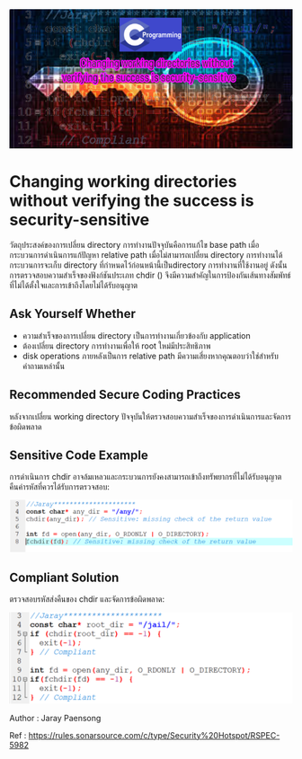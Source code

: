 <img src="50.PNG" >

# Changing working directories without verifying the success is security-sensitive

วัตถุประสงค์ของการเปลี่ยน directory การทำงานปัจจุบันคือการแก้ไข base path เมื่อกระบวนการดำเนินการแก้ปัญหา relative path เมื่อไม่สามารถเปลี่ยน directory การทำงานได้กระบวนการจะเก็บ directory ที่กำหนดไว้ก่อนหน้านี้เป็นdirectory การทำงานที่ใช้งานอยู่ ดังนั้นการตรวจสอบความสำเร็จของฟังก์ชันประเภท chdir () จึงมีความสำคัญในการป้องกันเส้นทางสัมพัทธ์ที่ไม่ได้ตั้งใจและการเข้าถึงโดยไม่ได้รับอนุญาต

## Ask Yourself Whether
* ความสำเร็จของการเปลี่ยน directory เป็นการทำงานเกี่ยวข้องกับ application
* ต้องเปลี่ยน directory การทำงานเพื่อให้ root ใหม่มีประสิทธิภาพ
* disk operations ภายหลังเป็นการ relative path
มีความเสี่ยงหากคุณตอบว่าใช่สำหรับคำถามเหล่านั้น

## Recommended Secure Coding Practices
หลังจากเปลี่ยน working directory ปัจจุบันให้ตรวจสอบความสำเร็จของการดำเนินการและจัดการข้อผิดพลาด

## Sensitive Code Example
การดำเนินการ chdir อาจล้มเหลวและกระบวนการยังคงสามารถเข้าถึงทรัพยากรที่ไม่ได้รับอนุญาต คืนค่ารหัสที่ควรได้รับการตรวจสอบ:

<img src="51.PNG" >

## Compliant Solution
ตรวจสอบรหัสส่งคืนของ chdir และจัดการข้อผิดพลาด:

<img src="52.PNG" width=700 >

Author : Jaray Paensong

Ref : https://rules.sonarsource.com/c/type/Security%20Hotspot/RSPEC-5982
